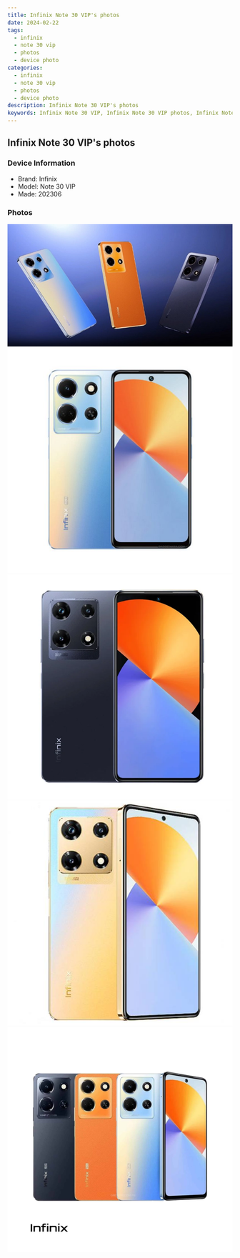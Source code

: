 ```yaml
---
title: Infinix Note 30 VIP's photos
date: 2024-02-22
tags: 
  - infinix
  - note 30 vip
  - photos
  - device photo
categories: 
  - infinix
  - note 30 vip
  - photos
  - device photo
description: Infinix Note 30 VIP's photos
keywords: Infinix Note 30 VIP, Infinix Note 30 VIP photos, Infinix Note 30 VIP device photo
---
```


## Infinix Note 30 VIP's photos

### Device Information

- Brand: Infinix
- Model: Note 30 VIP
- Made: 202306

### Photos

![/images/best-assets/devices/infinix/infinix-note-30-vip/1.jpg](/images/best-assets/devices/infinix/infinix-note-30-vip/1.jpg)
![/images/best-assets/devices/infinix/infinix-note-30-vip/2.jpg](/images/best-assets/devices/infinix/infinix-note-30-vip/2.jpg)
![/images/best-assets/devices/infinix/infinix-note-30-vip/3.jpg](/images/best-assets/devices/infinix/infinix-note-30-vip/3.jpg)
![/images/best-assets/devices/infinix/infinix-note-30-vip/4.jpg](/images/best-assets/devices/infinix/infinix-note-30-vip/4.jpg)
![/images/best-assets/devices/infinix/infinix-note-30-vip/5.jpg](/images/best-assets/devices/infinix/infinix-note-30-vip/5.jpg)
